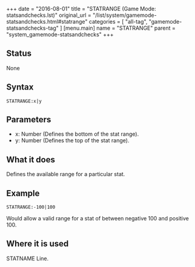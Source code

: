 +++
date = "2016-08-01"
title = "STATRANGE (Game Mode: statsandchecks.lst)"
original_url = "/list/system/gamemode-statsandchecks.html#statrange"
categories = [ "all-tag", "gamemode-statsandchecks-tag" ]
[menu.main]
    name = "STATRANGE"
    parent = "system_gamemode-statsandchecks"
+++

## Status

None

## Syntax

`STATRANGE:x|y`

## Parameters

-   x: Number (Defines the bottom of the stat range).
-   y: Number (Defines the top of the stat range).



What it does
------------

Defines the available range for a particular stat.

Example
-------

`STATRANGE:-100|100`

Would allow a valid range for a stat of between negative 100 and
positive 100.

Where it is used
----------------

STATNAME Line.

